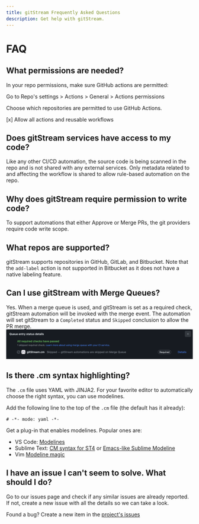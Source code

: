 ```yaml
---
title: gitStream Frequently Asked Questions
description: Get help with gitStream.
---
```

# FAQ

## What permissions are needed?

In your repo permissions, make sure GitHub actions are permitted:

Go to Repo's settings > Actions > General > Actions permissions

Choose which repositories are permitted to use GitHub Actions.

[x] Allow all actions and reusable workflows

## Does gitStream services have access to my code?

Like any other CI/CD automation, the source code is being scanned in the repo and is not shared with any external services. Only metadata related to and affecting the workflow is shared to allow rule-based automation on the repo.

## Why does gitStream require permission to write code?
To support automations that either Approve or Merge PRs, the git providers require code write scope.

## What repos are supported?

gitStream supports repositories in GitHub, GitLab, and Bitbucket. Note that the `add-label` action is not supported in Bitbucket as it does not have a native labeling feature.

## Can I use gitStream with Merge Queues?

Yes. When a merge queue is used, and gitStream is set as a required check, gitStream automation will be invoked with the merge event. The automation will set gitStream to a `Completed` status and `Skipped` conclusion to allow the PR merge.
![gitStream with Merge Queue](screenshots/merge-queue-check.png)

## Is there .cm syntax highlighting?

The `.cm` file uses YAML with JINJA2. For your favorite editor to automatically choose the right syntax, you can use modelines.

Add the following line to the top of the `.cm` file (the default has it already): 

```
# -*- mode: yaml -*-
```

Get a plug-in that enables modelines. Popular ones are:

- VS Code: [Modelines](https://marketplace.visualstudio.com/items?itemName=chrislajoie.vscode-modelines)
- Sublime Text: [CM syntax for ST4](https://packagecontrol.io/packages/Continuous%20Merge) or [Emacs-like Sublime Modeline](https://github.com/kvs/STEmacsModelines)
- Vim [Modeline magic](https://vim.fandom.com/wiki/Modeline_magic)

## I have an issue I can't seem to solve. What should I do?

Go to our issues page and check if any similar issues are already reported. If not, create a new issue with all the details so we can take a look.

Found a bug? Create a new item in the [project's issues](https://github.com/linear-b/gitstream/issues)
